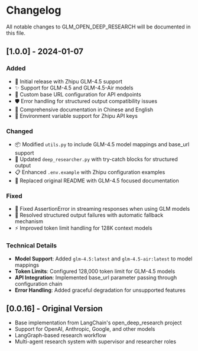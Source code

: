 # Changelog

All notable changes to GLM_OPEN_DEEP_RESEARCH will be documented in this file.

## [1.0.0] - 2024-01-07

### Added
- 🎉 Initial release with Zhipu GLM-4.5 support
- ✨ Support for GLM-4.5 and GLM-4.5-Air models
- 🔧 Custom base URL configuration for API endpoints
- 🛡️ Error handling for structured output compatibility issues
- 📝 Comprehensive documentation in Chinese and English
- 🔑 Environment variable support for Zhipu API keys

### Changed
- 📦 Modified `utils.py` to include GLM-4.5 model mappings and base_url support
- 🔄 Updated `deep_researcher.py` with try-catch blocks for structured output
- 📋 Enhanced `.env.example` with Zhipu configuration examples
- 🎨 Replaced original README with GLM-4.5 focused documentation

### Fixed
- 🐛 Fixed AssertionError in streaming responses when using GLM models
- 🔧 Resolved structured output failures with automatic fallback mechanism
- ⚡ Improved token limit handling for 128K context models

### Technical Details
- **Model Support**: Added `glm-4.5:latest` and `glm-4.5-air:latest` to model mappings
- **Token Limits**: Configured 128,000 token limit for GLM-4.5 models
- **API Integration**: Implemented base_url parameter passing through configuration chain
- **Error Handling**: Added graceful degradation for unsupported features

## [0.0.16] - Original Version
- Base implementation from LangChain's open_deep_research project
- Support for OpenAI, Anthropic, Google, and other models
- LangGraph-based research workflow
- Multi-agent research system with supervisor and researcher roles
